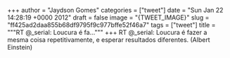 
+++
author = "Jaydson Gomes"
categories = ["tweet"]
date = "Sun Jan 22 14:28:19 +0000 2012"
draft = false
image = "{TWEET_IMAGE}"
slug = "ff425ad2daa855b68df9795f9c977bffe52f46a7"
tags = ["tweet"]
title = """RT @_serial: Loucura é fa..."""
+++
RT @_serial: Loucura é fazer a mesma coisa repetitivamente, e esperar resultados diferentes. (Albert Einstein)
